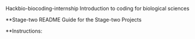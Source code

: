 Hackbio-biocoding-internship Introduction to coding for biological sciences

**Stage-two
README Guide for the Stage-two Projects


**Instructions:
